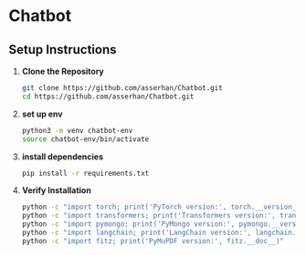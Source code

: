 # Chatbot

## Setup Instructions

1. **Clone the Repository**

   ```bash
   git clone https://github.com/asserhan/Chatbot.git
   cd https://github.com/asserhan/Chatbot.git

2. **set up env**

    ```bash
    python3 -m venv chatbot-env
    source chatbot-env/bin/activate

3. **install dependencies**
    ```bash
    pip install -r requirements.txt

4. **Verify Installation**

    ```bash
    python -c "import torch; print('PyTorch version:', torch.__version__)"
    python -c "import transformers; print('Transformers version:', transformers.__version__)"
    python -c "import pymongo; print('PyMongo version:', pymongo.__version__)"
    python -c "import langchain; print('LangChain version:', langchain.__version__)"
    python -c "import fitz; print('PyMuPDF version:', fitz.__doc__)"
